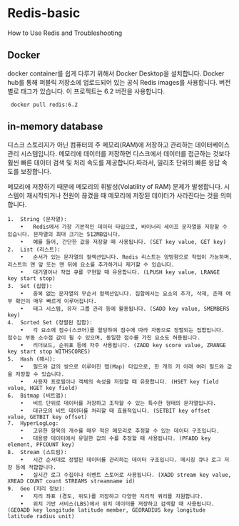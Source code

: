 # Redis-basic
How to Use Redis and Troubleshooting

## Docker 
docker container를 쉽게 다루기 위해서 Docker Desktop을 설치합니다. Docker hub를 통해 퍼블릭 저장소에 업로드되어 있는 공식 Redis images를 사용합니다. 버전 별로 태그가 있습니다. 이 프로젝트는 6.2 버전을 사용합니다.

```
 docker pull redis:6.2 
```

## in-memory database
디스크 스토리지가 아닌 컴퓨터의 주 메모리(RAM)에 저장하고 관리하는 데이터베이스 관리 시스템입니다. 메모리에 데이터를 저장하면 디스크에서 데이터를 접근하는 것보다 훨씬 빠른 데이터 검색 및 처리 속도를 제공합니다.따라서, 밀리초 단위의 빠른 응답 속도를 보장합니다.

메모리에 저장하기 때문에 메모리의 휘발성(Volatility of RAM) 문제가 발생합니다. 시스템이 재시작되거나 전원이 끊겼을 때 메모리에 저장된 데이터가 사라진다는 것을 의미합니다.

	1.	String (문자열):
	    •	Redis에서 가장 기본적인 데이터 타입으로, 바이너리 세이프 문자열을 저장할 수 있습니다. 문자열의 최대 크기는 512MB입니다.
	    •	예를 들어, 간단한 값을 저장할 때 사용됩니다. (SET key value, GET key)
	2.	List (리스트):
	    •	순서가 있는 문자열의 컬렉션입니다. Redis 리스트는 양방향으로 작업이 가능하며, 리스트의 맨 앞 또는 맨 뒤에 요소를 추가하거나 제거할 수 있습니다.
    	•	대기열이나 작업 큐를 구현할 때 유용합니다. (LPUSH key value, LRANGE key start stop)
	3.	Set (집합):
	    •	중복 없는 문자열의 무순서 컬렉션입니다. 집합에서는 요소의 추가, 삭제, 존재 여부 확인이 매우 빠르게 이루어집니다.
	    •	태그 시스템, 유저 그룹 관리 등에 활용됩니다. (SADD key value, SMEMBERS key)
	4.	Sorted Set (정렬된 집합):
	    •	각 요소에 점수(스코어)를 할당하여 점수에 따라 자동으로 정렬되는 집합입니다. 점수는 부동 소수점 값이 될 수 있으며, 동일한 점수를 가진 요소도 허용됩니다.
	    •	리더보드, 순위표 등에 자주 사용됩니다. (ZADD key score value, ZRANGE key start stop WITHSCORES)
	5.	Hash (해시):
	    •	필드와 값의 쌍으로 이루어진 맵(Map) 타입으로, 한 개의 키 아래 여러 필드와 값을 저장할 수 있습니다.
	    •	사용자 프로필이나 객체의 속성을 저장할 때 유용합니다. (HSET key field value, HGET key field)
	6.	Bitmap (비트맵):
	    •	비트 단위로 데이터를 저장하고 조작할 수 있는 특수한 형태의 문자열입니다.
	    •	대규모의 비트 데이터를 처리할 때 효율적입니다. (SETBIT key offset value, GETBIT key offset)
	7.	HyperLogLog:
	    •	고유한 항목의 개수를 매우 적은 메모리로 추정할 수 있는 데이터 구조입니다.
	    •	대용량 데이터에서 유일한 값의 수를 추정할 때 사용됩니다. (PFADD key element, PFCOUNT key)
	8.	Stream (스트림):
	    •	시간 순서대로 정렬된 데이터를 관리하는 데이터 구조입니다. 메시징 큐나 로그 저장 등에 적합합니다.
	    •	실시간 로그 수집이나 이벤트 스토어로 사용됩니다. (XADD stream key value, XREAD COUNT count STREAMS streamname id)
	9.	Geo (지리 정보):
	    •	지리 좌표 (경도, 위도)를 저장하고 다양한 지리적 쿼리를 지원합니다.
	    •	위치 기반 서비스(LBS)에서 위치 데이터를 저장하고 검색할 때 사용됩니다. (GEOADD key longitude latitude member, GEORADIUS key longitude latitude radius unit)

